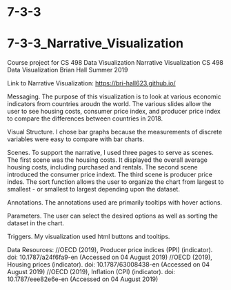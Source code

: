 # 7-3-3
# 7-3-3_Narrative_Visualization
Course project for CS 498 Data Visualization
Narrative Visualization
CS 498 Data Visualization
Brian Hall Summer 2019

Link to Narrative Visualization: https://bri-hall623.github.io/


Messaging. The purpose of this visualization is to look at various economic indicators from countries aroudn the world.  The various slides allow the user to see housing costs, consumer price index, and producer price index to compare the differences between countries in 2018.

Visual Structure. I chose bar graphs because the measurements of discrete variables were easy to compare with bar charts.

Scenes. To support the narrative, I used three pages to serve as scenes. The first scene was the housing costs. It displayed the overall average housing costs, including purchased and rentals. The second scene introduced the consumer price indext. The third scene is producer price indes. The sort function allows the user to organize the chart from largest to smallest - or smallest to largest depending upon the dataset. 

Annotations. The annotations used are primarily tooltips with hover actions.

Parameters. The user can select the desired options as well as sorting the dataset in the chart. 

Triggers. My visualization used html buttons and tooltips. 


Data Resources:
 //OECD (2019), Producer price indices (PPI) (indicator). doi: 10.1787/a24f6fa9-en (Accessed on 04 August 2019)
 //OECD (2019), Housing prices (indicator). doi: 10.1787/63008438-en (Accessed on 04 August 2019)
 //OECD (2019), Inflation (CPI) (indicator). doi: 10.1787/eee82e6e-en (Accessed on 04 August 2019)
